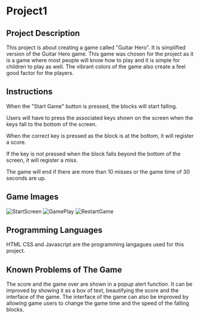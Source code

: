 # Project1

## Project Description

This project is about creating a game called "Guitar Hero". It is simplified version of the Guitar Hero game. This game was chosen for the project as it is a game where most people will know how to play and it is simple for children to play as well. The vibrant colors of the game also create a feel good factor for the players.

## Instructions

When the "Start Game" button is pressed, the blocks will start falling.

Users will have to press the associated keys shown on the screen when the keys fall to the bottom of the screen.

When the correct key is pressed as the block is at the bottom, it will register a score.

If the key is not pressed when the block falls beyond the bottom of the screen, it will register a miss.

The game will end if there are more than 10 misses or the game time of 30 seconds are up.

## Game Images

![StartScreen](https://i.ibb.co/3YTJ60Y/Screenshot-2022-06-09-at-3-33-51-PM.png)
![GamePlay](https://i.ibb.co/wBHmWrf/Screenshot-2022-06-09-at-4-03-05-PM.png)
![RestartGame](https://i.ibb.co/VSy51NH/Screenshot-2022-06-09-at-4-04-50-PM.png)

## Programming Languages

HTML CSS and Javascript are the programming langagues used for this project.

## Known Problems of The Game

The score and the game over are shown in a popup alert function. It can be improved by showing it as a box of text, beautifying the score and the interface of the game. The interface of the game can also be improved by allowing game users to change the game time and the speed of the falling blocks.
